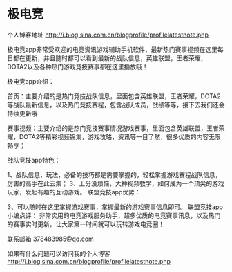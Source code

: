# 极电竞

个人博客地址 http://i.blog.sina.com.cn/blogprofile/profilelatestnote.php

极电竞app非常受欢迎的电竞资讯游戏辅助手机软件，最新热门赛事视频在这里每日都在更新，并且随时都可以看到最新的战队信息，英雄联盟，王者荣耀，DOTA2以及各种热门游戏竞技赛事都在这里播放哦！

极电竞app介绍：

首页：主要介绍的是热门竞技战队信息，里面包含英雄联盟，王者荣耀，DOTA2等战队最新信息，以及热门竞技赛程，包含战队成员，战绩等等，接下去我们还会持续更新哦

赛事视频：主要介绍的是热门竞技赛事情况游戏赛事，里面包含英雄联盟，王者荣耀，DOTA2等精彩视频锦集，游戏攻略，资讯等一目了然，很多优质的内容无限畅享；

战队竞技app特色：

1、战队信息，玩法，必备的技巧都是需要掌握的，轻松掌握游戏赛程战队信息，厉害的高手在此云集； 3、上分没烦恼，大神视频教学，如何成为一个顶尖的游戏玩家，发起有趣的互动游戏。 联盟竞技app优势：

3、可以随时在这里掌握游戏赛事，掌握最新的游戏赛事信息即可。 联盟竞技app小编点评： 非常实用的电竞游戏服务助手，超多优质的电竞赛事讯息，以及热门的赛事实时更新，让大家第一时间就可以玩转游戏电竞圈！

联系邮箱 378483985@qq.com

如果有什么问题可以访问我的个人博客 http://i.blog.sina.com.cn/blogprofile/profilelatestnote.php
